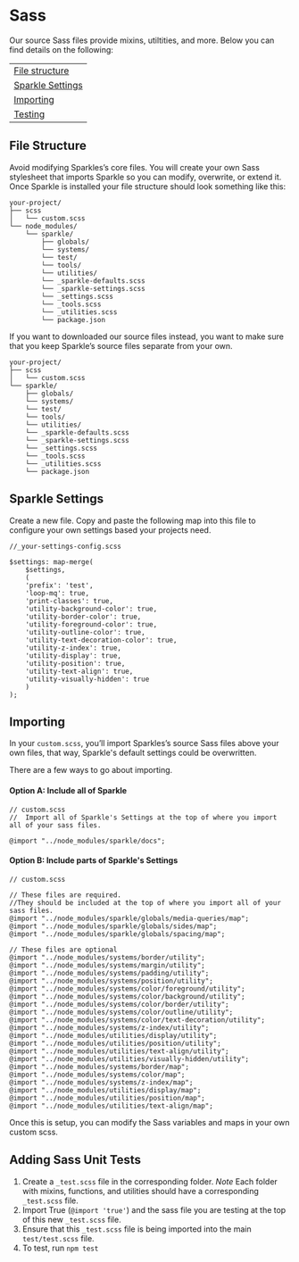 
# Sass
Our source Sass files provide mixins, utiltities, and more. Below you can find details on the following:

|                                                 |
|-------------------------------------------------|
| [File structure](#file-structure)               |
| [Sparkle Settings](#sparkle-settings)           |
| [Importing](#importing)                         |
| [Testing](#adding-sass-unit-tests)              |


## File Structure

Avoid modifying Sparkles’s core files. You will create your own Sass stylesheet that imports Sparkle so you can modify, overwrite, or extend it. Once Sparkle is installed your file structure should look something like this:

```
your-project/
├── scss
│   └── custom.scss
└── node_modules/
    └── sparkle/
        ├── globals/
        └── systems/
        └── test/
        └── tools/
        └── utilities/
        └── _sparkle-defaults.scss
        └── _sparkle-settings.scss
        └── _settings.scss
        └── _tools.scss
        └── _utilities.scss
        └── package.json
```

If you want to downloaded our source files instead, you want to make sure that you keep Sparkle’s source files separate from your own.

```
your-project/
├── scss
│   └── custom.scss
└── sparkle/
    ├── globals/
    └── systems/
    └── test/
    └── tools/
    └── utilities/
    └── _sparkle-defaults.scss
    └── _sparkle-settings.scss
    └── _settings.scss
    └── _tools.scss
    └── _utilities.scss
    └── package.json
```

## Sparkle Settings

Create a new file. Copy and paste the following map into this file to configure your own settings based your projects need.

```
//_your-settings-config.scss

$settings: map-merge(
    $settings, 
    (
    'prefix': 'test',
    'loop-mq': true,
    'print-classes': true,
    'utility-background-color': true,
    'utility-border-color': true,
    'utility-foreground-color': true,
    'utility-outline-color': true,
    'utility-text-decoration-color': true,
    'utility-z-index': true,
    'utility-display': true,
    'utility-position': true,
    'utility-text-align': true,
    'utility-visually-hidden': true
    )
);

```


## Importing

In your `custom.scss`, you’ll import Sparkles’s source Sass files above your own files, that way, Sparkle's default settings could be overwritten. 

There are a few ways to go about importing.

#### Option A: Include all of Sparkle
```
// custom.scss
//  Import all of Sparkle's Settings at the top of where you import all of your sass files.

@import "../node_modules/sparkle/docs";
```

#### Option B: Include parts of Sparkle's Settings

```
// custom.scss

// These files are required.
//They should be included at the top of where you import all of your sass files.  
@import "../node_modules/sparkle/globals/media-queries/map";
@import "../node_modules/sparkle/globals/sides/map";
@import "../node_modules/sparkle/globals/spacing/map";

// These files are optional
@import "../node_modules/systems/border/utility";
@import "../node_modules/systems/margin/utility";
@import "../node_modules/systems/padding/utility";
@import "../node_modules/systems/position/utility";
@import "../node_modules/systems/color/foreground/utility";
@import "../node_modules/systems/color/background/utility";
@import "../node_modules/systems/color/border/utility";
@import "../node_modules/systems/color/outline/utility";
@import "../node_modules/systems/color/text-decoration/utility";
@import "../node_modules/systems/z-index/utility";
@import "../node_modules/utilities/display/utility";
@import "../node_modules/utilities/position/utility";
@import "../node_modules/utilities/text-align/utility";
@import "../node_modules/utilities/visually-hidden/utility";
@import "../node_modules/systems/border/map";
@import "../node_modules/systems/color/map";
@import "../node_modules/systems/z-index/map";
@import "../node_modules/utilities/display/map";
@import "../node_modules/utilities/position/map";
@import "../node_modules/utilities/text-align/map";
```

Once this is setup, you can modify the Sass variables and maps in your own custom scss. 

## Adding Sass Unit Tests

1. Create a `_test.scss` file in the corresponding folder. 
    *Note* Each folder with mixins, functions, and utilities should have a corresponding `_test.scss` file. 
2. Import True (`@import 'true'`) and the sass file you are testing at the top of this new `_test.scss` file. 
3. Ensure that this `_test.scss` file is being imported into the main `test/test.scss` file.
4. To test, run `npm test`
